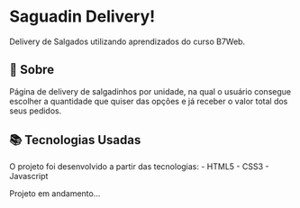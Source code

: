 # Saguadin Delivery! 
Delivery de Salgados utilizando aprendizados do curso B7Web.

<h2>🍗 Sobre</h2> 
Página de delivery de salgadinhos por unidade, na qual o usuário consegue escolher a quantidade que quiser das opções e já receber o valor total dos seus pedidos.

<h2>📚 Tecnologias Usadas</h2>
O projeto foi desenvolvido a partir das tecnologias: 
- HTML5 
- CSS3 
- Javascript 

Projeto em andamento...
